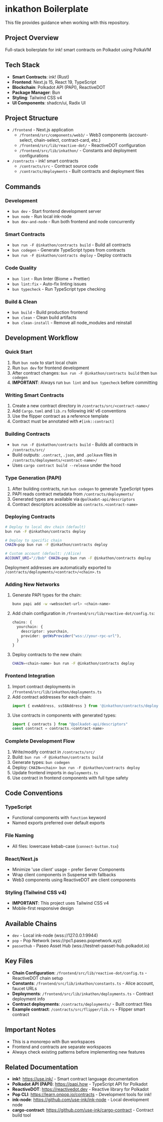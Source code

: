 # inkathon Boilerplate

This file provides guidance when working with this repository.

## Project Overview

Full-stack boilerplate for ink! smart contracts on Polkadot using PolkaVM

## Tech Stack

- **Smart Contracts**: ink! (Rust)
- **Frontend**: Next.js 15, React 19, TypeScript
- **Blockchain**: Polkadot API (PAPI), ReactiveDOT
- **Package Manager**: Bun
- **Styling**: Tailwind CSS v4
- **UI Components**: shadcn/ui, Radix UI

## Project Structure

- `/frontend` - Next.js application
  - `/frontend/src/components/web3/` - Web3 components (account-select, chain-select, contract-card, etc.)
  - `/frontend/src/lib/reactive-dot/` - ReactiveDOT configuration
  - `/frontend/src/lib/inkathon/` - Constants and deployment configurations
- `/contracts` - ink! smart contracts
  - `/contracts/src` - Contract source code
  - `/contracts/deployments` - Built contracts and deployment files

## Commands

### Development

- `bun dev` - Start frontend development server
- `bun node` - Run local ink-node
- `bun dev-and-node` - Run both frontend and node concurrently

### Smart Contracts

- `bun run -F @inkathon/contracts build` - Build all contracts
- `bun codegen` - Generate TypeScript types from contracts
- `bun run -F @inkathon/contracts deploy` - Deploy contracts

### Code Quality

- `bun lint` - Run linter (Biome + Prettier)
- `bun lint:fix` - Auto-fix linting issues
- `bun typecheck` - Run TypeScript type checking

### Build & Clean

- `bun build` - Build production frontend
- `bun clean` - Clean build artifacts
- `bun clean-install` - Remove all node_modules and reinstall

## Development Workflow

### Quick Start

1. Run `bun node` to start local chain
2. Run `bun dev` for frontend development
3. After contract changes: `bun run -F @inkathon/contracts build` then `bun codegen`
4. **IMPORTANT**: Always run `bun lint` and `bun typecheck` before committing

### Writing Smart Contracts

1. Create a new contract directory in `/contracts/src/<contract-name>/`
2. Add `Cargo.toml` and `lib.rs` following ink! v6 conventions
3. Use the flipper contract as a reference template
4. Contract must be annotated with `#[ink::contract]`

### Building Contracts

- `bun run -F @inkathon/contracts build` - Builds all contracts in `/contracts/src/`
- Build outputs: `.contract`, `.json`, and `.polkavm` files in `/contracts/deployments/<contract-name>/`
- Uses `cargo contract build --release` under the hood

### Type Generation (PAPI)

1. After building contracts, run `bun codegen` to generate TypeScript types
2. PAPI reads contract metadata from `/contracts/deployments/`
3. Generated types are available via `@polkadot-api/descriptors`
4. Contract descriptors accessible as `contracts.<contract-name>`

### Deploying Contracts

```bash
# Deploy to local dev chain (default)
bun run -F @inkathon/contracts deploy

# Deploy to specific chain
CHAIN=pop bun run -F @inkathon/contracts deploy

# Custom account (default: //Alice)
ACCOUNT_URI="//Bob" CHAIN=pop bun run -F @inkathon/contracts deploy
```

Deployment addresses are automatically exported to `/contracts/deployments/<contract>/<chain>.ts`

### Adding New Networks

1. Generate PAPI types for the chain:
   ```bash
   bunx papi add -w <websocket-url> <chain-name>
   ```
2. Add chain configuration in `/frontend/src/lib/reactive-dot/config.ts`:
   ```typescript
   chains: {
     yourchain: {
       descriptor: yourchain,
       provider: getWsProvider("wss://your-rpc-url"),
     }
   }
   ```
3. Deploy contracts to the new chain:
   ```bash
   CHAIN=<chain-name> bun run -F @inkathon/contracts deploy
   ```

### Frontend Integration

1. Import contract deployments in `/frontend/src/lib/inkathon/deployments.ts`
2. Add contract addresses for each chain:
   ```typescript
   import { evmAddress, ss58Address } from '@inkathon/contracts/deployments/<contract>/<chain>'
   ```
3. Use contracts in components with generated types:
   ```typescript
   import { contracts } from "@polkadot-api/descriptors"
   const contract = contracts.<contract-name>
   ```

### Complete Development Flow

1. Write/modify contract in `/contracts/src/`
2. Build: `bun run -F @inkathon/contracts build`
3. Generate types: `bun codegen`
4. Deploy: `CHAIN=<chain> bun run -F @inkathon/contracts deploy`
5. Update frontend imports in `deployments.ts`
6. Use contract in frontend components with full type safety

## Code Conventions

### TypeScript

- Functional components with `function` keyword
- Named exports preferred over default exports

### File Naming

- All files: lowercase kebab-case (`connect-button.tsx`)

### React/Next.js

- Minimize 'use client' usage - prefer Server Components
- Wrap client components in Suspense with fallbacks
- Web3 components using ReactiveDOT are client components

### Styling (Tailwind CSS v4)

- **IMPORTANT**: This project uses Tailwind CSS v4
- Mobile-first responsive design

## Available Chains

- `dev` - Local ink-node (wss://127.0.0.1:9944)
- `pop` - Pop Network (wss://rpc1.paseo.popnetwork.xyz)
- `passethub` - Paseo Asset Hub (wss://testnet-passet-hub.polkadot.io)

## Key Files

- **Chain Configuration**: `/frontend/src/lib/reactive-dot/config.ts` - ReactiveDOT chain setup
- **Constants**: `/frontend/src/lib/inkathon/constants.ts` - Alice account, faucet URLs
- **Deployments**: `/frontend/src/lib/inkathon/deployments.ts` - Contract deployment info
- **Contract deployments**: `/contracts/deployments/` - Built contract files
- **Example contract**: `/contracts/src/flipper/lib.rs` - Flipper smart contract

## Important Notes

- This is a monorepo with Bun workspaces
- Frontend and contracts are separate workspaces
- Always check existing patterns before implementing new features

## Related Documentation

- **ink!**: https://use.ink/ - Smart contract language documentation
- **Polkadot API (PAPI)**: https://papi.how - TypeScript API for Polkadot
- **ReactiveDOT**: https://reactivedot.dev - Reactive library for Polkadot
- **Pop CLI**: https://learn.onpop.io/contracts - Development tools for ink!
- **ink-node**: https://github.com/use-ink/ink-node - Local development node
- **cargo-contract**: https://github.com/use-ink/cargo-contract - Contract build tool
